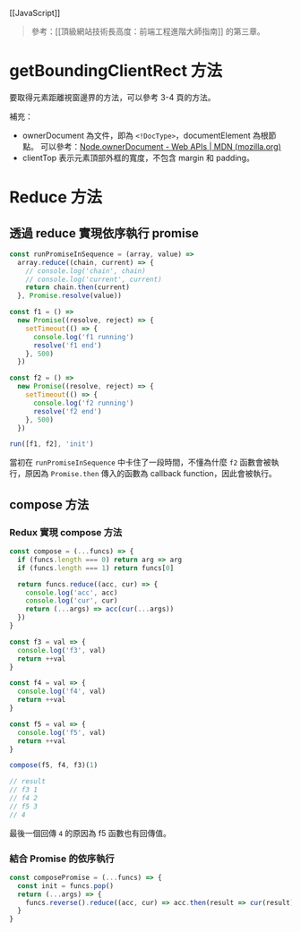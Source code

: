 [[JavaScript]]

> 參考：[[頂級網站技術長高度：前端工程進階大師指南]] 的第三章。

# getBoundingClientRect 方法
要取得元素距離視窗邊界的方法，可以參考 3-4 頁的方法。

補充：
- ownerDocument 為文件，即為 `<!DocType>`，documentElement 為根節點。
	可以參考：[Node.ownerDocument - Web APIs | MDN (mozilla.org)](https://developer.mozilla.org/zh-TW/docs/Web/API/Node/ownerDocument)
- clientTop 表示元素頂部外框的寬度，不包含 margin 和 padding。

# Reduce 方法
## 透過 reduce 實現依序執行 promise
```js
const runPromiseInSequence = (array, value) =>
  array.reduce((chain, current) => {
    // console.log('chain', chain)
    // console.log('current', current)
    return chain.then(current)
  }, Promise.resolve(value))

const f1 = () =>
  new Promise((resolve, reject) => {
    setTimeout(() => {
      console.log('f1 running')
      resolve('f1 end')
    }, 500)
  })

const f2 = () =>
  new Promise((resolve, reject) => {
    setTimeout(() => {
      console.log('f2 running')
      resolve('f2 end')
    }, 500)
  })

run([f1, f2], 'init')
```

當初在 `runPromiseInSequence` 中卡住了一段時間，不懂為什麼 `f2` 函數會被執行，原因為 `Promise.then` 傳入的函數為 callback function，因此會被執行。

## compose 方法
### Redux 實現 compose 方法
```js
const compose = (...funcs) => {
  if (funcs.length === 0) return arg => arg
  if (funcs.length === 1) return funcs[0]

  return funcs.reduce((acc, cur) => {
    console.log('acc', acc)
    console.log('cur', cur)
    return (...args) => acc(cur(...args))
  })
}

const f3 = val => {
  console.log('f3', val)
  return ++val
}

const f4 = val => {
  console.log('f4', val)
  return ++val
}

const f5 = val => {
  console.log('f5', val)
  return ++val
}

compose(f5, f4, f3)(1)

// result
// f3 1
// f4 2
// f5 3
// 4
```

最後一個回傳 `4` 的原因為 f5 函數也有回傳值。

### 結合 Promise 的依序執行
```js
const composePromise = (...funcs) => {
  const init = funcs.pop()
  return (...args) => {
    funcs.reverse().reduce((acc, cur) => acc.then(result => cur(result)), Promise.resolve(init.apply(null, args)))
  }
}
```

